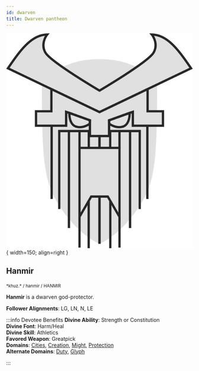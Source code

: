 ```yaml
---
id: dwarven
title: Dwarven pantheon
---
```


![Hanmir symbol](img/hanmir.svg){ width=150; align=right }

## Hanmir

<small>
*khuz.*  / hanmir / <span class="cirth-dwarf-font">HANMIR</span>  
</small>

**Hanmir** is a dwarven god-protector.

**Follower Alignments**: LG, LN, N, LE

:::info Devotee Benefits
**Divine Ability**: Strength or Constitution  
**Divine Font**: Harm/Heal  
**Divine Skill**: Athletics  
**Favored Weapon**: Greatpick  
**Domains**: [Cities](https://2e.aonprd.com/Domains.aspx?ID=3), [Creation](https://2e.aonprd.com/Domains.aspx?ID=5), [Might](https://2e.aonprd.com/Domains.aspx?ID=20), [Protection](https://2e.aonprd.com/Domains.aspx?ID=27)  
**Alternate Domains**: [Duty](https://2e.aonprd.com/Domains.aspx?ID=45), [Glyph](https://2e.aonprd.com/Domains.aspx?ID=46)
<!-- **Cleric Spells**: 1st: [*mage armor*](https://2e.aonprd.com/Spells.aspx?ID=176) -->
:::